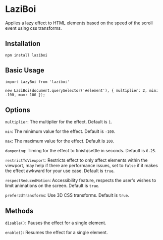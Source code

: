 # LaziBoi
Applies a lazy effect to HTML elements based on the speed of the scroll event using css transforms.

## Installation
```npm install laziboi```

## Basic Usage
```
import LazyBoi from 'laziboi'

new LaziBoi(document.querySelector('#element'), { multiplier: 2, min: -100, max: 100 });

```

## Options
```multiplier```: The multiplier for the effect. Default is ```1```.

```min```: The minimum value for the effect. Default is ```-100```.

```max```: The maximum value for the effect. Default is ```100```.

```dampening```: Timing for the effect to finish/settle in seconds. Default is ```0.25```.

```restrictToViewport```: Restricts effect to only affect elements within the viewport, may help if there are performance issues, set to ```false``` if it makes the effect awkward for your use case. Default is ```true```.

```respectReducedMotion```: Accessibility feature, respects the user's wishes to limit animations on the screen. Default is ```true```.

```prefer3dTransforms```: Use 3D CSS transforms. Default is ```true```.

## Methods
```disable()```: Pauses the effect for a single element.

```enable()```: Resumes the effect for a single element.

[//]: # (## Examples)

[//]: # ([Click here to view]&#40;./index.html&#41;)